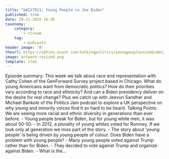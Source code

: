 ```yaml
---
title: "&#127911; Young People vs Joe Biden"
published: true
date: 29-11-2020 16:36
taxonomy:
    category:
        - stream
    tag:
        - podcasts
header_image: '0'
theurl: https://sphinx.acast.com/talkingpolitics/youngpeoplevsjoebiden/media.mp3
image: artwork-resized.png
template: item
--- 
```

Episode summary: This week we talk about race and representation with Cathy Cohen of the GenForward Survey project based in Chicago. What do young Americans want from democratic politics? How do their priorities vary according to race and ethnicity? And can a Biden presidency deliver on the desire for real change? Plus we catch up with Jeevun Sandher and Michael Bankole of the Politics Jam podcast to explore a UK perspective on why young and minority voices find it so hard to be heard. Talking Points: We are seeing more racial and ethnic diversity in generations than ever before. - Young people break for Biden, but for young white men, it was about 50-50. - In 2012, a plurality of young whites voted for Romney. If we look only at generation we miss part of the story. - The story about ‘young people’ is being driven by young people of colour. Does Biden have a problem with young people? - Many young people voted against Trump rather than for Biden. - They decided to vote against Trump and organize against Biden. - What is the…
